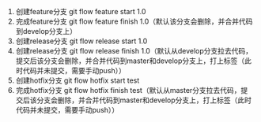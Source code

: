 1. 创建feature分支 git flow feature start 1.0
2. 完成feature分支 git flow feature finish 1.0（默认该分支会删除，并合并代码到develop分支上）
3. 创建release分支 git flow release start 1.0
4. 创建release分支 git flow release finish 1.0（默认从develop分支拉去代码，提交后该分支会删除，并合并代码到master和develop分支上，打上标签（此时代码并未提交，需要手动push））
1. 创建hotfix分支 git flow hotfix start test
2. 完成hotfix分支 git flow hotfix finish test（默认从master分支拉去代码，提交后该分支会删除，并合并代码到master和develop分支上，打上标签（此时代码并未提交，需要手动push））